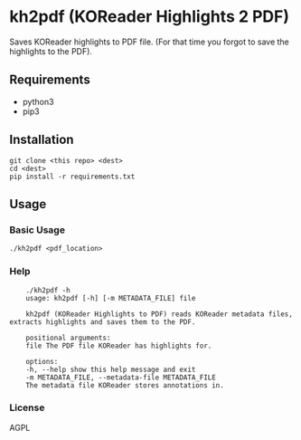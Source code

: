 # kh2pdf (KOReader Highlights 2 PDF)

Saves KOReader highlights to PDF file. (For that time you forgot to save the highlights to the PDF).

## Requirements

* python3
* pip3

## Installation

```
git clone <this repo> <dest>
cd <dest>
pip install -r requirements.txt
```

## Usage

### Basic Usage

`./kh2pdf <pdf_location>`

### Help

```
    ./kh2pdf -h
    usage: kh2pdf [-h] [-m METADATA_FILE] file

    kh2pdf (KOReader Highlights to PDF) reads KOReader metadata files, extracts highlights and saves them to the PDF.

    positional arguments:
    file The PDF file KOReader has highlights for.

    options:
    -h, --help show this help message and exit
    -m METADATA_FILE, --metadata-file METADATA_FILE
    The metadata file KOReader stores annotations in.
```

### License

AGPL
